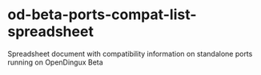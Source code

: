 # od-beta-ports-compat-list-spreadsheet
Spreadsheet document with compatibility information on standalone ports running on OpenDingux Beta
